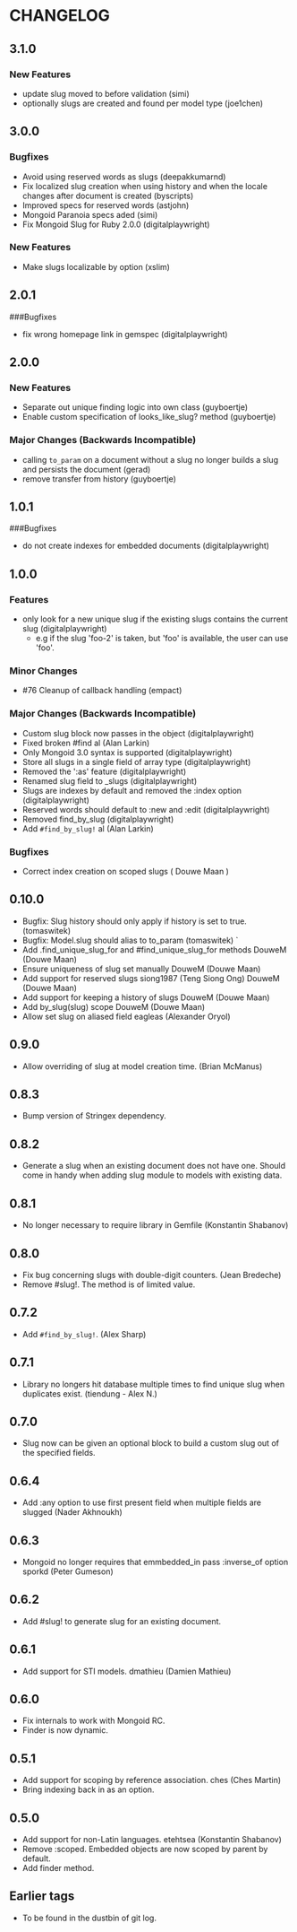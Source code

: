 # CHANGELOG

## 3.1.0

### New Features 

* update slug moved to before validation (simi)
* optionally slugs are created and found per model type (joe1chen)

## 3.0.0

### Bugfixes

* Avoid using reserved words as slugs (deepakkumarnd)
* Fix localized slug creation when using history and when the locale changes after document is created (byscripts)
* Improved specs for reserved words (astjohn)
* Mongoid Paranoia specs aded (simi)
* Fix Mongoid Slug for Ruby 2.0.0 (digitalplaywright)

### New Features

* Make slugs localizable by option (xslim)

## 2.0.1

###Bugfixes

* fix wrong homepage link in gemspec (digitalplaywright)

## 2.0.0

### New Features

* Separate out unique finding logic into own class (guyboertje)
* Enable custom specification of looks_like_slug? method (guyboertje)

### Major Changes (Backwards Incompatible)

* calling `to_param` on a document without a slug no longer builds a slug and
  persists the document (gerad)
* remove transfer from history (guyboertje)

## 1.0.1

###Bugfixes

* do not create indexes for embedded documents (digitalplaywright)

## 1.0.0

### Features
* only look for a new unique slug if the existing slugs contains the current slug (digitalplaywright)
  - e.g if the slug 'foo-2' is taken, but 'foo' is available, the user can use 'foo'.

### Minor Changes

* #76 Cleanup of callback handling (empact)

### Major Changes (Backwards Incompatible)

* Custom slug block now passes in the object (digitalplaywright)
* Fixed broken #find al (Alan Larkin)
* Only Mongoid 3.0 syntax is supported (digitalplaywright)
* Store all slugs in a single field of array type (digitalplaywright)
* Removed the ':as' feature (digitalplaywright)
* Renamed slug field to _slugs (digitalplaywright)
* Slugs are indexes by default and removed the :index option (digitalplaywright)
* Reserved words should default to :new and :edit (digitalplaywright)
* Removed find_by_slug (digitalplaywright)
* Add `#find_by_slug!` al (Alan Larkin)

### Bugfixes

* Correct index creation on scoped slugs ( Douwe Maan )

## 0.10.0
* Bugfix: Slug history should only apply if history is set to true. (tomaswitek)
* Bugfix: Model.slug should alias to to_param (tomaswitek) `
* Add .find_unique_slug_for and #find_unique_slug_for methods DouweM (Douwe Maan)
* Ensure uniqueness of slug set manually DouweM (Douwe Maan)
* Add support for reserved slugs siong1987 (Teng Siong Ong) DouweM (Douwe Maan)
* Add support for keeping a history of slugs DouweM (Douwe Maan)
* Add by_slug(slug) scope DouweM (Douwe Maan)
* Allow set slug on aliased field eagleas (Alexander Oryol)

## 0.9.0
* Allow overriding of slug at model creation time. (Brian McManus)

## 0.8.3

* Bump version of Stringex dependency.

## 0.8.2

* Generate a slug when an existing document does not have one. Should
  come in handy when adding slug module to models with existing data.

## 0.8.1

* No longer necessary to require library in Gemfile (Konstantin Shabanov)

## 0.8.0

* Fix bug concerning slugs with double-digit counters. (Jean Bredeche)
* Remove #slug!. The method is of limited value.

## 0.7.2

* Add `#find_by_slug!`. (Alex Sharp)

## 0.7.1

* Library no longers hit database multiple times to find unique slug when
  duplicates exist. (tiendung - Alex N.) 

## 0.7.0

* Slug now can be given an optional block to build a custom slug out of
  the specified fields.

## 0.6.4

* Add :any option to use first present field when multiple fields are
  slugged (Nader Akhnoukh)

## 0.6.3

* Mongoid no longer requires that emmbedded_in pass :inverse_of option
  sporkd (Peter Gumeson)

## 0.6.2

* Add #slug! to generate slug for an existing document.

## 0.6.1

* Add support for STI models. dmathieu (Damien Mathieu)

## 0.6.0

* Fix internals to work with Mongoid RC.
* Finder is now dynamic.

## 0.5.1

* Add support for scoping by reference association. ches (Ches Martin)
* Bring indexing back in as an option.

## 0.5.0

* Add support for non-Latin languages. etehtsea (Konstantin Shabanov)
* Remove :scoped. Embedded objects are now scoped by parent by
  default.
* Add finder method.

## Earlier tags

* To be found in the dustbin of git log.
